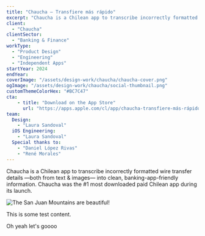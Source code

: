 ```yaml
---
title: "Chaucha — Transfiere más rápido"
excerpt: "Chaucha is a Chilean app to transcribe incorrectly formatted wire transfer details —both from text & images— into clean, banking-app-friendly information. Chaucha was the #1 most downloaded paid Chilean app during its launch."
client:
  - "Chaucha"
clientSector:
  - "Banking & Finance"
workType:
  - "Product Design"
  - "Engineering"
  - "Independent Apps"
startYear: 2024
endYear: 
coverImage: "/assets/design-work/chaucha/chaucha-cover.png"
ogImage: "/assets/design-work/chaucha/social-thumbnail.png"
customThemeColorHex: "#BC7C47"
cta:
    - title: "Download on the App Store"
      url: "https://apps.apple.com/cl/app/chaucha-transfiere-más-rápido/id6477750470"
team:
  Design:
    - "Laura Sandoval"
  iOS Engineering:
    - "Laura Sandoval"
  Special thanks to:
    - "Daniel López Rivas"
    - "René Morales"
---
```


Chaucha is a Chilean app to transcribe incorrectly formatted wire transfer details —both from text & images— into clean, banking-app-friendly information. Chaucha was the #1 most downloaded paid Chilean app during its launch.

![The San Juan Mountains are beautiful!](/assets/design-work/chaucha/chaucha-cover.png "San Juan Mountains")

This is some test content.

Oh yeah let's goooo